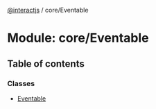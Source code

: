 [@interactjs](../README.md) / core/Eventable

# Module: core/Eventable

## Table of contents

### Classes

- [Eventable](../classes/core_Eventable.Eventable.md)
